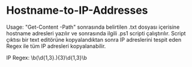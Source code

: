 # Hostname-to-IP-Addresses
Usage: "Get-Content -Path" sonrasında belirtilen .txt dosyası içerisine hostname adresleri yazılır ve sonrasında ilgili .ps1 scripti çalıştırılır. Script çıktısı bir text editörüne kopyalandıktan sonra IP adreslerini tespit eden Regex ile tüm IP adresleri kopyalanabilir.

IP Regex: \b(\d{1,3}\.){3}\d{1,3}\b
